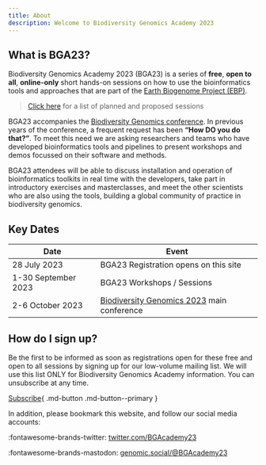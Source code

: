 ```yaml
---
title: About
description: Welcome to Biodiversity Genomics Academy 2023
---
```


## What is BGA23?

Biodiversity Genomics Academy 2023 (BGA23) is a series of **free**, **open to all**, **online-only** short hands-on sessions on how to use the bioinformatics tools and approaches that are part of the [Earth Biogenome Project (EBP)](https://earthbiogenome.org).

> [Click here](sessions) for a list of planned and proposed sessions

BGA23 accompanies the [Biodiversity Genomics conference](https://events.venue-av.com/e/BG23_registration). In previous years of the conference, a frequent request has been **“How DO you do that?”**. To meet this need we are asking researchers and teams who have developed bioinformatics tools and pipelines to present workshops and demos focussed on their software and methods.

BGA23 attendees will be able to discuss installation and operation of bioinformatics toolkits in real time with the developers, take part in introductory exercises and masterclasses, and meet the other scientists who are also using the tools, building a global community of practice in biodiversity genomics.

## Key Dates

| Date | Event |
|------|-------|
| 28 July 2023 | BGA23 Registration opens on this site |
| 1-30 September 2023 | BGA23 Workshops / Sessions |
| 2-6 October 2023 | [Biodiversity Genomics 2023](https://events.venue-av.com/e/BG23_registration) main conference | 

## How do I sign up?

Be the first to be informed as soon as registrations open for these free and open to all sessions by signing up for our low-volume mailing list. We will use this list ONLY for Biodiversity Genomics Academy information. You can unsubscribe at any time.

[Subscribe](https://zcmp.eu/QIAZ){ .md-button .md-button--primary }

In addition, please bookmark this website, and follow our social media accounts:

:fontawesome-brands-twitter: [twitter.com/BGAcademy23](https://twitter.com/BGAcademy23)

:fontawesome-brands-mastodon: [genomic.social/@BGAcademy23](https://genomic.social/@BGAcademy23)<a rel="me" href="https://genomic.social/@BGAcademy23"></a>
